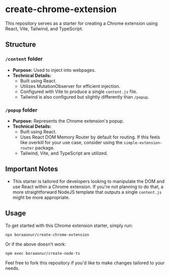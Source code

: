 # create-chrome-extension

This repository serves as a starter for creating a Chrome extension using React, Vite, Tailwind, and TypeScript.

## Structure

### `/content` folder
- **Purpose:** Used to inject into webpages.
- **Technical Details:** 
  - Built using React.
  - Utilizes MutationObserver for efficient injection.
  - Configured with Vite to produce a single `content.js` file.
  - Tailwind is also configured but slightly differently than `/popup`.

### `/popup` folder
- **Purpose:** Represents the Chrome extension's popup.
- **Technical Details:**
  - Built using React.
  - Uses React DOM Memory Router by default for routing. If this feels like overkill for your use case, consider using the `simple-extension-router` package.
  - Tailwind, Vite, and TypeScript are utilized.

## Important Notes

- This starter is tailored for developers looking to manipulate the DOM and use React within a Chrome extension. If you're not planning to do that, a more straightforward NodeJS template that outputs a single `content.js` might be more appropriate.
  
## Usage

To get started with this Chrome extension starter, simply run:

```
npx boraaonur/create-chrome-extension
```
Or if the above doesn't work:
```
npm exec boraaonur/create-node-ts
```

Feel free to fork this repository if you'd like to make changes tailored to your needs.